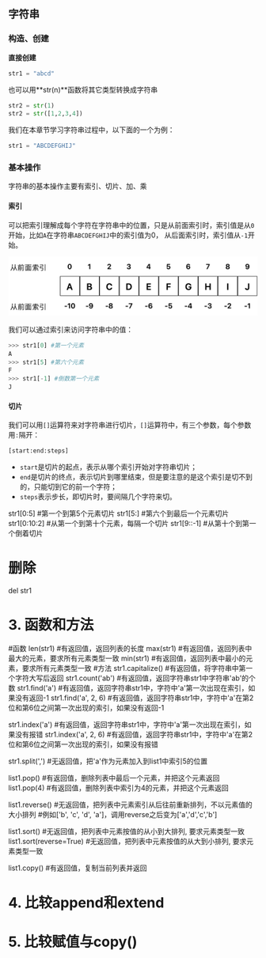 ## 字符串

### 构造、创建

**直接创建**
```Python
str1 = "abcd"
```

也可以用**str(n)**函数将其它类型转换成字符串

```Python
str2 = str(1)
str2 = str([1,2,3,4])
```

我们在本章节学习字符串过程中，以下面的一个为例：

```Python
str1 = "ABCDEFGHIJ"
```

### 基本操作

字符串的基本操作主要有索引、切片、加、乘


#### 索引

可以把索引理解成每个字符在字符串中的位置，只是从前面索引时，索引值是从`0`开始，比如`A`在字符串`ABCDEFGHIJ`中的索引值为0， 从后面索引时，索引值从`-1`开始。

![index](./images/index.png)

我们可以通过索引来访问字符串中的值：

```Python
>>> str1[0] #第一个元素
A
>>> str1[5] #第六个元素
F
>>> str1[-1] #倒数第一个元素
J
```

#### 切片

我们可以用`[]`运算符来对字符串进行切片，`[]`运算符中，有三个参数，每个参数用`:`隔开：

```Python
[start:end:steps]
```

- `start`是切片的起点，表示从哪个索引开始对字符串切片；
- `end`是切片的终点，表示切片到哪里结束，但是要注意的是这个索引是切不到的，只能切到它的前一个字符；
- `steps`表示步长，即切片时，要间隔几个字符来切。

str1[0:5] #第一个到第5个元素切片
str1[5:] #第六个到最后一个元素切片
str1[0:10:2] #从第一个到第十个元素，每隔一个切片
str1[9::-1] #从第十个到第一个倒着切片

# 删除
del str1

# 3. 函数和方法
#函数
len(str1) #有返回值，返回列表的长度
max(str1) #有返回值，返回列表中最大的元素，要求所有元素类型一致
min(str1) #有返回值，返回列表中最小的元素，要求所有元素类型一致
#方法
str1.capitalize() #有返回值，将字符串中第一个字符大写后返回
str1.count('ab') #有返回值，返回字符串str1中字符串'ab'的个数
str1.find('a') #有返回值，返回字符串str1中，字符中'a'第一次出现在索引，如果没有返回-1
str1.find('a', 2, 6) #有返回值，返回字符串str1中，字符中'a'在第2位和第6位之间第一次出现的索引，如果没有返回-1

str1.index('a') #有返回值，返回字符串str1中，字符中'a'第一次出现在索引，如果没有报错
str1.index('a', 2, 6) #有返回值，返回字符串str1中，字符中'a'在第2位和第6位之间第一次出现的索引，如果没有报错

str1.split(',') #无返回值，把'a'作为元素加入到list1中索引5的位置

list1.pop() #有返回值，删除列表中最后一个元素，并把这个元素返回
list1.pop(4) #有返回值，删除列表中索引为4的元素，并把这个元素返回

list1.reverse() #无返回值，把列表中元素索引从后往前重新排列，不以元素值的大小排列
#例如['b', 'c', 'd', 'a']，调用reverse之后变为['a','d','c','b']

list1.sort() #无返回值，把列表中元素按值的从小到大排列, 要求元素类型一致
list1.sort(reverse=True) #无返回值，把列表中元素按值的从大到小排列, 要求元素类型一致

list1.copy() #有返回值，复制当前列表并返回

# 4. 比较append和extend

# 5. 比较赋值与copy()

